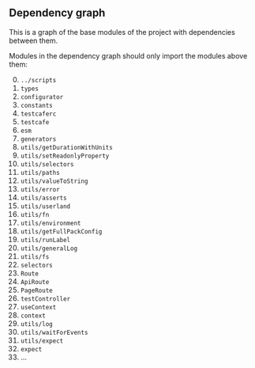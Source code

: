 ## Dependency graph

This is a graph of the base modules of the project with dependencies between them.

Modules in the dependency graph should only import the modules above them:

0. `../scripts`
1. `types`
2. `configurator`
3. `constants`
4. `testcaferc`
5. `testcafe`
6. `esm`
7. `generators`
8. `utils/getDurationWithUnits`
9. `utils/setReadonlyProperty`
10. `utils/selectors`
11. `utils/paths`
12. `utils/valueToString`
13. `utils/error`
14. `utils/asserts`
15. `utils/userland`
16. `utils/fn`
17. `utils/environment`
18. `utils/getFullPackConfig`
19. `utils/runLabel`
20. `utils/generalLog`
21. `utils/fs`
22. `selectors`
23. `Route`
24. `ApiRoute`
25. `PageRoute`
26. `testController`
27. `useContext`
28. `context`
29. `utils/log`
30. `utils/waitForEvents`
31. `utils/expect`
32. `expect`
33. ...
